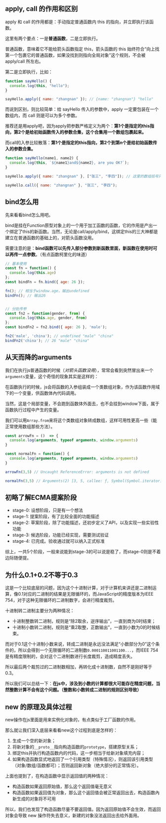 ## apply, call 的作用和区别

apply 和 call 的作用都是：手动指定普通函数内 this 的指向，并立即执行该函数。

这里有两个要点：一是**普通函数**，二是立即执行。

普通函数，意味着它不能给箭头函数指定 this，箭头函数的 this 始终符合“向上找第一个包裹它的普通函数，如果没找到则指向全局对象”这个规则，不会被 apply/call 所左右。

第二是立即执行，比如：

```js
function sayHello() {
  console.log(this, "hello");
}

sayHello.apply({ name: "zhangnan" }); // {name: "zhangnan"} "hello"
```

而说到区别，则比较简单：给 sayHello 传入的参数中，apply 一定要包装在一个数组内，而 call 则是可以为多个参数。

推荐还是用apply吧，因为apply把参数严格定义为两个：**第1个是指定的this指向，第2个是给初始函数传入的参数合集，这个合集用一个数组包裹起来。**

而call的入参比较散落：**第1个是指定的this指向，第2个到第n个是给初始函数传入的参数合集。**

```js
function sayHello(name1, name2) {
  console.log(this, `${name1}and${name2}, are you OK?`);
}

sayHello.apply({ name: "zhangnan" }, ["张三", "李四"]); // 这里的数组括号只是apply硬加的，实际上目标函数的参数还是一个一个传的

sayHello.call({ name: "zhangnan" }, "张三", "李四");
```

## bind怎么用

先来看看bind怎么用吧。

bind是挂在Function原型对象上的一个用于加工函数的函数，它的作用是产出一个绑定了this的新函数。当然，无论是call/apply/bind，这绑定this的三大神都是建立在普通函数的基础上的，对箭头函数没用。

需要注意的是：**bind函数可以先传入部分参数到新函数里面，新函数在使用时可以再传一点参数**。（有点函数柯里化的味道）

```js
// 基本使用 
const fn = function() {
  console.log(this.age)
};
const bindFn = fn.bind({ age: 26 });

fn(); // 相当于window.age，输出undefined
bindFn(); // 输出26


// 分批传参
const fn2 = function(gender, from) {
  console.log(this.age, gender, from)
};
const bindFn2 = fn2.bind({ age: 26 }, 'male');

fn2('male', 'china'); // undefined "male" "china"
bindFn2('china'); // 26 "male" "china"
```


## 从天而降的arguments

我们在执行js普通函数的时候（*对箭头函数没用*），常常会看到突然冒出来一个`arguments`变量，这个奇怪的现象其实是这样的：

在函数执行的时候，js会将函数的入参组装成一个类数组对象，作为该函数作用域下的一个变量，供函数体內代码调用。

当然，这是个局部变量，不会跑到函数体外面去，也不会挂到window下面，属于函数执行过程中产生的变量。

我们可以用`Array.from`来将这个类数组对象转成数组，这样可用性更高一些（能正常使用数组那些方法）。

```js
const arrowFn = ()  => {
  console.log(arguments, typeof arguments, window.arguments)
}

const normalFn = function() {
  console.log(arguments, typeof arguments, window.arguments)
}

arrowFn(3,5) // Uncaught ReferenceError: arguments is not defined

normalFn(3,5) // Arguments(2) [3, 5, callee: ƒ, Symbol(Symbol.iterator): ƒ] "object" undefined
```

## 初略了解ECMA提案阶段

- stage-0: 设想阶段，只是有一个想法
- stage-1: 提案阶段，有了比较全面的功能描述
- stage-2: 草案阶段，除了功能描述，还初步定义了API，以及实现一些实验性功能
- stage-3: 候选阶段，功能已经实现，需要测试验证
- stage-4: 已完成。验收通过就可以纳入正式标准

综上，一共5个阶段，一般来说能到stage-3的可以说是稳了，而stage-0则是不着边际随便提。

## 为什么0.1+0.2不等于0.3

这是一个比较底层的问题，因为这个十进制计算，对于计算机来讲还是二进制运算，像0.1对应的二进制的结果是无限循环的，而JavaScript的精度版本为IEEE 754，对于这种无限循环的二进制数字，会进行精度裁剪。

十进制转二进制主要分为两种情况：

- 十进制整数转二进制，规则是“除2取余，逆序输出”，一直到商为0时结束；
- 十进制小数转二进制，规则是“乘2取整，正数输出”，一直到小数为0的时候结束。

而对于0.1这个十进制小数来说，转成二进制是永远没法满足“小数部分为0”这个条件的，所以会得到一个无限循环的二进制数`0.000110011001100...`，而IEEE 754是有精度限制的，会对这个二进制数进行长度裁剪，造成精度丢失。

所以最后两个裁剪过的二进制数相加，再转化成十进制数，自然不是刚好等于0.3。

所以我们可以总结一下：**在js中，涉及到小数的计算都很大可能存在精度问题，当然整数计算不会有这个问题。（整数和小数转成二进制的规则区别导致）**

## new 的原理及具体过程

new操作在js里面是用来实例化对象的，有点类似于工厂函数的作用。

那么就让我们深入底层来看看new这个过程到底是怎样的：

1. 生成一个空的新对象；
2. 将新对象的`__proto__`指向构造函数的`prototype`，搭建原型关系；
3. 绑定this并执行构造函数内的代码，这一步相当于给新对象填充内容；
4. 如果构造函数显式地返回了一个引用类型（特殊情况），则返回该引用类型（对象/数组/函数都可）；否则返回新对象（绝大部分的正常情况）。

上面也提到了，在构造函数中显示返回值的两种情况：

- 构造函数如果返回原始值，那么这个返回值毫无意义
- 构造函数如果返回值为对象，那么这个返回值会被正常返回出去，构造函数內新生成的对象将不可用

所以，我们也发现了构造函数尽量不要返回值。因为返回原始值不会生效，而返回对象会导致 new 操作符失去意义，新建的对象没法返回出去给外面用。


